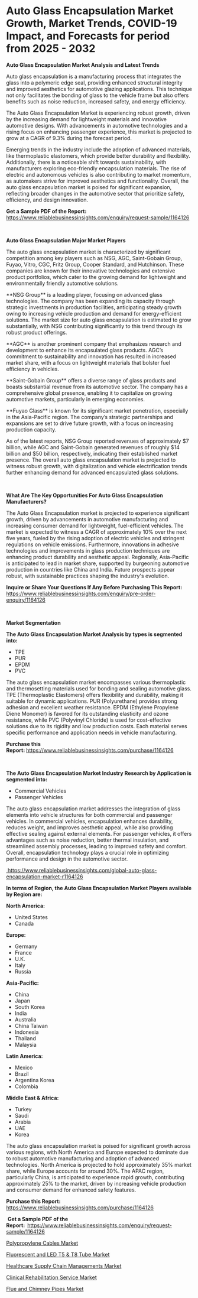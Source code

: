 <p><h1>Auto Glass Encapsulation Market Growth, Market Trends, COVID-19 Impact, and Forecasts for period from 2025 - 2032</h1></p><p><strong>Auto Glass Encapsulation Market Analysis and Latest Trends</strong></p>
<p><p>Auto glass encapsulation is a manufacturing process that integrates the glass into a polymeric edge seal, providing enhanced structural integrity and improved aesthetics for automotive glazing applications. This technique not only facilitates the bonding of glass to the vehicle frame but also offers benefits such as noise reduction, increased safety, and energy efficiency.</p><p>The Auto Glass Encapsulation Market is experiencing robust growth, driven by the increasing demand for lightweight materials and innovative automotive designs. With advancements in automotive technologies and a rising focus on enhancing passenger experience, this market is projected to grow at a CAGR of 9.3% during the forecast period. </p><p>Emerging trends in the industry include the adoption of advanced materials, like thermoplastic elastomers, which provide better durability and flexibility. Additionally, there is a noticeable shift towards sustainability, with manufacturers exploring eco-friendly encapsulation materials. The rise of electric and autonomous vehicles is also contributing to market momentum, as automakers strive for improved aesthetics and functionality. Overall, the auto glass encapsulation market is poised for significant expansion, reflecting broader changes in the automotive sector that prioritize safety, efficiency, and design innovation.</p></p>
<p><strong>Get a Sample PDF of the Report:&nbsp;</strong> <a href="https://www.reliablebusinessinsights.com/enquiry/request-sample/1164126?utm_campaign=39&utm_medium=2&utm_source=Github&utm_content=ia&utm_term=24032025&utm_id=auto-glass-encapsulation">https://www.reliablebusinessinsights.com/enquiry/request-sample/1164126</a></p>
<p>&nbsp;</p>
<p><strong>Auto Glass Encapsulation Major Market Players</strong></p>
<p><p>The auto glass encapsulation market is characterized by significant competition among key players such as NSG, AGC, Saint-Gobain Group, Fuyao, Vitro, CGC, Fritz Group, Cooper Standard, and Hutchinson. These companies are known for their innovative technologies and extensive product portfolios, which cater to the growing demand for lightweight and environmentally friendly automotive solutions.</p><p>**NSG Group** is a leading player, focusing on advanced glass technologies. The company has been expanding its capacity through strategic investments in production facilities, anticipating steady growth owing to increasing vehicle production and demand for energy-efficient solutions. The market size for auto glass encapsulation is estimated to grow substantially, with NSG contributing significantly to this trend through its robust product offerings.</p><p>**AGC** is another prominent company that emphasizes research and development to enhance its encapsulated glass products. AGC’s commitment to sustainability and innovation has resulted in increased market share, with a focus on lightweight materials that bolster fuel efficiency in vehicles.</p><p>**Saint-Gobain Group** offers a diverse range of glass products and boasts substantial revenue from its automotive sector. The company has a comprehensive global presence, enabling it to capitalize on growing automotive markets, particularly in emerging economies.</p><p>**Fuyao Glass** is known for its significant market penetration, especially in the Asia-Pacific region. The company’s strategic partnerships and expansions are set to drive future growth, with a focus on increasing production capacity.</p><p>As of the latest reports, NSG Group reported revenues of approximately $7 billion, while AGC and Saint-Gobain generated revenues of roughly $14 billion and $50 billion, respectively, indicating their established market presence. The overall auto glass encapsulation market is projected to witness robust growth, with digitalization and vehicle electrification trends further enhancing demand for advanced encapsulated glass solutions.</p></p>
<p>&nbsp;</p>
<p><strong>What Are The Key Opportunities For Auto Glass Encapsulation Manufacturers?</strong></p>
<p><p>The Auto Glass Encapsulation market is projected to experience significant growth, driven by advancements in automotive manufacturing and increasing consumer demand for lightweight, fuel-efficient vehicles. The market is expected to witness a CAGR of approximately 10% over the next five years, fueled by the rising adoption of electric vehicles and stringent regulations on vehicle emissions. Furthermore, innovations in adhesive technologies and improvements in glass production techniques are enhancing product durability and aesthetic appeal. Regionally, Asia-Pacific is anticipated to lead in market share, supported by burgeoning automotive production in countries like China and India. Future prospects appear robust, with sustainable practices shaping the industry's evolution.</p></p>
<p><strong>Inquire or Share Your Questions If Any Before Purchasing This Report:</strong> <a href="https://www.reliablebusinessinsights.com/enquiry/pre-order-enquiry/1164126?utm_campaign=39&utm_medium=2&utm_source=Github&utm_content=ia&utm_term=24032025&utm_id=auto-glass-encapsulation">https://www.reliablebusinessinsights.com/enquiry/pre-order-enquiry/1164126</a></p>
<p>&nbsp;</p>
<p><strong>Market Segmentation</strong></p>
<p><strong>The Auto Glass Encapsulation Market Analysis by types is segmented into:</strong></p>
<p><ul><li>TPE</li><li>PUR</li><li>EPDM</li><li>PVC</li></ul></p>
<p><p>The auto glass encapsulation market encompasses various thermoplastic and thermosetting materials used for bonding and sealing automotive glass. TPE (Thermoplastic Elastomers) offers flexibility and durability, making it suitable for dynamic applications. PUR (Polyurethane) provides strong adhesion and excellent weather resistance. EPDM (Ethylene Propylene Diene Monomer) is favored for its outstanding elasticity and ozone resistance, while PVC (Polyvinyl Chloride) is used for cost-effective solutions due to its rigidity and low production costs. Each material serves specific performance and application needs in vehicle manufacturing.</p></p>
<p><strong>Purchase this Report:&nbsp;</strong><a href="https://www.reliablebusinessinsights.com/purchase/1164126?utm_campaign=39&utm_medium=2&utm_source=Github&utm_content=ia&utm_term=24032025&utm_id=auto-glass-encapsulation">https://www.reliablebusinessinsights.com/purchase/1164126</a></p>
<p>&nbsp;</p>
<p><strong>The Auto Glass Encapsulation Market Industry Research by Application is segmented into:</strong></p>
<p><ul><li>Commercial Vehicles</li><li>Passenger Vehicles</li></ul></p>
<p><p>The auto glass encapsulation market addresses the integration of glass elements into vehicle structures for both commercial and passenger vehicles. In commercial vehicles, encapsulation enhances durability, reduces weight, and improves aesthetic appeal, while also providing effective sealing against external elements. For passenger vehicles, it offers advantages such as noise reduction, better thermal insulation, and streamlined assembly processes, leading to improved safety and comfort. Overall, encapsulation technology plays a crucial role in optimizing performance and design in the automotive sector.</p></p>
<p><a href="https://www.reliablebusinessinsights.com/global-auto-glass-encapsulation-market-r1164126?utm_campaign=39&utm_medium=2&utm_source=Github&utm_content=ia&utm_term=24032025&utm_id=auto-glass-encapsulation">&nbsp;https://www.reliablebusinessinsights.com/global-auto-glass-encapsulation-market-r1164126</a></p>
<p><strong>In terms of Region, the Auto Glass Encapsulation Market Players available by Region are:</strong></p>
<p>
    <p> <strong> North America: </strong>
        <ul>
            <li>United States</li>
            <li>Canada</li>
        </ul>
        </p> 
    <p> <strong> Europe: </strong>
        <ul>
            <li>Germany</li>
            <li>France</li>
            <li>U.K.</li>
            <li>Italy</li>
            <li>Russia</li>
        </ul>
        </p> 
    <p> <strong> Asia-Pacific: </strong>
        <ul>
            <li>China</li>
            <li>Japan</li>
            <li>South Korea</li>
            <li>India</li>
            <li>Australia</li>
            <li>China Taiwan</li>
            <li>Indonesia</li>
            <li>Thailand</li>
            <li>Malaysia</li>
        </ul>
        </p> 
    <p> <strong> Latin America: </strong>
        <ul>
            <li>Mexico</li>
            <li>Brazil</li>
            <li>Argentina Korea</li>
            <li>Colombia</li>
        </ul>
        </p> 
    <p> <strong> Middle East & Africa: </strong>
        <ul>
            <li>Turkey</li>
            <li>Saudi</li>
            <li>Arabia</li>
            <li>UAE</li>
            <li>Korea</li>
        </ul>
    </p>
    </p>
<p><p>The auto glass encapsulation market is poised for significant growth across various regions, with North America and Europe expected to dominate due to robust automotive manufacturing and adoption of advanced technologies. North America is projected to hold approximately 35% market share, while Europe accounts for around 30%. The APAC region, particularly China, is anticipated to experience rapid growth, contributing approximately 25% to the market, driven by increasing vehicle production and consumer demand for enhanced safety features.</p></p>
<p><strong>Purchase this Report: </strong><a href="https://www.reliablebusinessinsights.com/purchase/1164126?utm_campaign=39&utm_medium=2&utm_source=Github&utm_content=ia&utm_term=24032025&utm_id=auto-glass-encapsulation">https://www.reliablebusinessinsights.com/purchase/1164126</a></p>
<p>&nbsp;<strong>Get a Sample PDF of the Report:&nbsp;&nbsp;</strong><a href="https://www.reliablebusinessinsights.com/enquiry/request-sample/1164126?utm_campaign=39&utm_medium=2&utm_source=Github&utm_content=ia&utm_term=24032025&utm_id=auto-glass-encapsulation">https://www.reliablebusinessinsights.com/enquiry/request-sample/1164126</a></p>
<p><strong></strong></p>
<p><p><a href="https://github.com/uldularido/Market-Research-Report-List-1/blob/main/polypropylene-cables-market.md?utm_campaign=39&utm_medium=2&utm_source=Github&utm_content=ia&utm_term=24032025&utm_id=auto-glass-encapsulation">Polypropylene Cables Market</a></p><p><a href="https://github.com/akitamegge65/Market-Research-Report-List-1/blob/main/fluorescent-and-led-t5-t8-tube-market.md?utm_campaign=39&utm_medium=2&utm_source=Github&utm_content=ia&utm_term=24032025&utm_id=auto-glass-encapsulation">Fluorescent and LED T5 & T8 Tube Market</a></p><p><a href="https://github.com/gummaarmel83/Market-Research-Report-List-1/blob/main/healthcare-supply-chain-managements-market.md?utm_campaign=39&utm_medium=2&utm_source=Github&utm_content=ia&utm_term=24032025&utm_id=auto-glass-encapsulation">Healthcare Supply Chain Managements Market</a></p><p><a href="https://github.com/widlerumland/Market-Research-Report-List-1/blob/main/clinical-rehabilitation-service-market.md?utm_campaign=39&utm_medium=2&utm_source=Github&utm_content=ia&utm_term=24032025&utm_id=auto-glass-encapsulation">Clinical Rehabilitation Service Market</a></p><p><a href="https://github.com/panciujoslin3/Market-Research-Report-List-1/blob/main/flue-and-chimney-pipes-market.md?utm_campaign=39&utm_medium=2&utm_source=Github&utm_content=ia&utm_term=24032025&utm_id=auto-glass-encapsulation">Flue and Chimney Pipes Market</a></p></p>